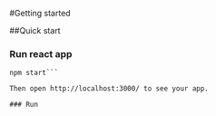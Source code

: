 #Getting started

##Quick start

### Run react app
```cd ux-lic
npm start```

Then open http://localhost:3000/ to see your app.

### Run
